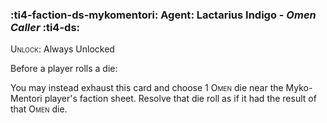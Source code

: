 ### :ti4-faction-ds-mykomentori: **Agent**: Lactarius Indigo - _Omen Caller_ :ti4-ds:
<span style="font-variant:small-caps;">Unlock</span>: Always Unlocked

Before a player rolls a die:

You may instead exhaust this card and choose 1 <span style="font-variant:small-caps;">Omen</span> die near the Myko-Mentori player's faction sheet. 
Resolve that die roll as if it had the result of that <span style="font-variant:small-caps;">Omen</span> die.

